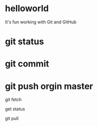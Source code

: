 # helloworld
It's fun working with Git and GitHub

# git status

# git commit

# git push orgin master

git fetch

get status

git pull
